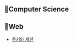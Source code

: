 ## 📌Computer Science





## 📌Web

- [쿠키와 세션](https://github.com/hanggeee/Computer-Science/blob/master/Web/cookie%26session.md)